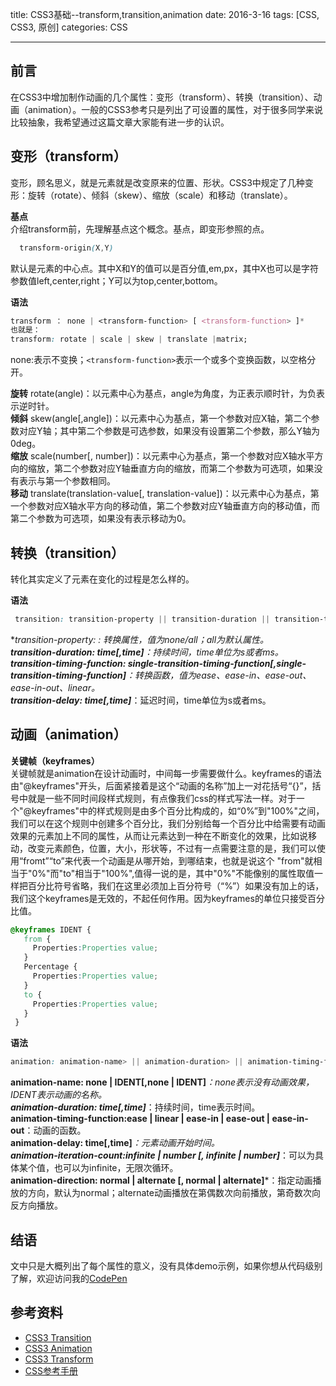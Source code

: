 title: CSS3基础--transform,transition,animation
date: 2016-3-16
tags: [CSS, CSS3, 原创]
categories: CSS

---

## 前言

在CSS3中增加制作动画的几个属性：变形（transform）、转换（transition）、动画（animation）。一般的CSS3参考只是列出了可设置的属性，对于很多同学来说比较抽象，我希望通过这篇文章大家能有进一步的认识。  

## 变形（transform）

变形，顾名思义，就是元素就是改变原来的位置、形状。CSS3中规定了几种变形：旋转（rotate）、倾斜（skew）、缩放（scale）和移动（translate）。

**基点**  
介绍transform前，先理解基点这个概念。基点，即变形参照的点。  
```css
  transform-origin(X,Y)
```
默认是元素的中心点。其中X和Y的值可以是百分值,em,px，其中X也可以是字符参数值left,center,right；Y可以为top,center,bottom。  

**语法**

```css
transform ： none | <transform-function> [ <transform-function> ]*
也就是：
transform: rotate | scale | skew | translate |matrix;
```

none:表示不变换；`<transform-function>`表示一个或多个变换函数，以空格分开。

**旋转** rotate(angle)：以元素中心为基点，angle为角度，为正表示顺时针，为负表示逆时针。  
**倾斜** skew(angle[,angle])：以元素中心为基点，第一个参数对应X轴，第二个参数对应Y轴；其中第二个参数是可选参数，如果没有设置第二个参数，那么Y轴为0deg。  
**缩放** scale(number[, number])：以元素中心为基点，第一个参数对应X轴水平方向的缩放，第二个参数对应Y轴垂直方向的缩放，而第二个参数为可选项，如果没有表示与第一个参数相同。  
**移动** translate(translation-value[, translation-value])：以元素中心为基点，第一个参数对应X轴水平方向的移动值，第二个参数对应Y轴垂直方向的移动值，而第二个参数为可选项，如果没有表示移动为0。  

## 转换（transition）

转化其实定义了元素在变化的过程是怎么样的。

**语法**

```css
 transition: transition-property || transition-duration || transition-timing-function || transition-delay [, transition-property || transition-duration || transition-timing-function || transition-delay]*
```
**transition-property: **: 转换属性，值为none/all；all为默认属性。  
**transition-duration: time[,time]***：持续时间，time单位为s或者ms。  
**transition-timing-function: single-transition-timing-function[,single-transition-timing-function]***：转换函数，值为ease、ease-in、ease-out、ease-in-out、linear。  
**transition-delay: time[,time]***：延迟时间，time单位为s或者ms。


## 动画（animation）

**关键帧（keyframes）**  
关键帧就是animation在设计动画时，中间每一步需要做什么。keyframes的语法由"@keyframes"开头，后面紧接着是这个“动画的名称”加上一对花括号“{}”，括号中就是一些不同时间段样式规则，有点像我们css的样式写法一样。对于一个"@keyframes"中的样式规则是由多个百分比构成的，如“0%”到"100%"之间，我们可以在这个规则中创建多个百分比，我们分别给每一个百分比中给需要有动画效果的元素加上不同的属性，从而让元素达到一种在不断变化的效果，比如说移动，改变元素颜色，位置，大小，形状等，不过有一点需要注意的是，我们可以使用“fromt”“to”来代表一个动画是从哪开始，到哪结束，也就是说这个 "from"就相当于"0%"而"to"相当于"100%",值得一说的是，其中"0%"不能像别的属性取值一样把百分比符号省略，我们在这里必须加上百分符号（“%”）如果没有加上的话，我们这个keyframes是无效的，不起任何作用。因为keyframes的单位只接受百分比值。

```css
@keyframes IDENT {
   from {
     Properties:Properties value;
   }
   Percentage {
     Properties:Properties value;
   }
   to {
     Properties:Properties value;
   }
 }
```

**语法**

```css
animation: animation-name> || animation-duration> || animation-timing-function || animation-delay || animation-iteration-count || animation-direction [, animation-name || animation-duration || animation-timing-function || animation-delay || animation-iteration-count || animation-direction]*

```

**animation-name: none | IDENT[,none | IDENT]***：none表示没有动画效果，IDENT表示动画的名称。  
**animation-duration: time[,time]***：持续时间，time表示时间。  
**animation-timing-function:ease | linear | ease-in | ease-out | ease-in-out**：动画的函数。  
**animation-delay: time[,time]***：元素动画开始时间。  
**animation-iteration-count:infinite | number [, infinite | number]***：可以为具体某个值，也可以为infinite，无限次循环。  
**animation-direction: normal | alternate [, normal | alternate]***：指定动画播放的方向，默认为normal；alternate动画播放在第偶数次向前播放，第奇数次向反方向播放。

## 结语
文中只是大概列出了每个属性的意义，没有具体demo示例，如果你想从代码级别了解，欢迎访问我的[CodePen](http://codepen.io/fengzheqi/)

## 参考资料
- [CSS3 Transition](http://www.w3cplus.com/content/css3-transition)  
- [CSS3 Animation](http://www.w3cplus.com/content/css3-animation)  
- [CSS3 Transform](http://www.w3cplus.com/content/css3-transform)  
- [CSS参考手册](http://www.css88.com/book/css/css3-quicksearch.htm)  
